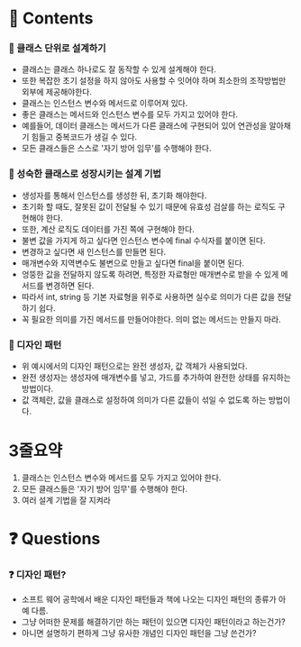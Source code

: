 # 📌 Contents

### 📌 클래스 단위로 설계하기

- 클래스는 클래스 하나로도 잘 동작할 수  있게 설계해야 한다.
- 또한 복잡한 초기 설정을 하지 않아도 사용할 수 잇어야 하며 최소한의 조작방법만 외부에 제공해야한다.
- 클래스는 인스턴스 변수와 메서드로 이루어져 있다.
- 좋은 클래스는 메서드와 인스턴스 변수를 모두 가지고 있어야 한다.
- 예를들어, 데이터 클래스는 메서드가 다른 클래스에 구현되어 있어 연관성을 알아채기 힘들고 중복코드가 생길 수 있다.
- 모든 클래스들은 스스로 '자기 방어 임무'를 수행해야 한다.

### 📌 성숙한 클래스로 성장시키는 설계 기법

- 생성자를 통해서 인스턴스를 생성한 뒤, 초기화 해야한다.
- 초기화 할 때도, 잘못된 값이 전달될 수 있기 때문에 유효성 검살를 하는 로직도 구현해야 한다.
- 또한, 계산 로직도 데이터를 가진 쪽에 구현해야 한다.
- 불변 값을 가지게 하고 싶다면 인스턴스 변수에 final 수식자를 붙이면 된다.
- 변경하고 싶다면 새 인스턴스를 만들면 된다.
- 매개변수와 지역변수도 불변으로 만들고 싶다면 final을 붙이면 된다.
- 엉뚱한 값을 전달하지 않도록 하려면, 특정한 자료형만 매개변수로 받을 수 있게 메서드를 변경하면 된다.
- 따라서 int, string 등 기본 자료형을 위주로 사용하면 실수로 의미가 다른 값을 전달하기 쉽다.
- 꼭 필요한 의미를 가진 메서드를 만들어야한다. 의미 없는 메서드는 만들지 마라.

### 📌 디자인 패턴
- 위 예시에서의 디자인 패턴으로는 완전 생성자, 값 객체가 사용되었다.
- 완전 생성자는 생성자에 매개변수를 넣고, 가드를 추가하여 완전한 상태를 유지하는 방법이다.
- 값 객체란, 값을 클래스로 설정하여 의미가 다른 값들이 섞일 수 없도록 하는 방법이다.

# 3줄요약

1. 클래스는 인스턴스 변수와 메서드를 모두 가지고 있어야 한다.
2. 모든 클래스들은 '자기 방어 임무'를 수행해야 한다.
3. 여러 설계 기법을 잘 지켜라
   
# ❓ Questions

### ❓ 디자인 패턴?

- 소프트 웨어 공학에서 배운 디자인 패턴들과 책에 나오는 디자인 패턴의 종류가 아예 다름.
- 그냥 어떠한 문제를 해결하기만 하는 패턴이 있으면 디자인 패턴이라고 하는건가?
- 아니면 설명하기 편하게 그냥 유사한 개념인 디자인 패턴을 그냥 쓴건가?
